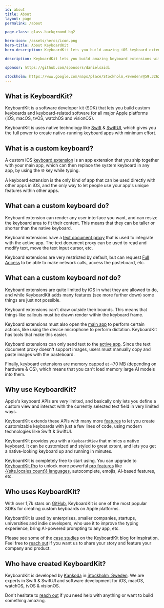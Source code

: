 ```yaml
---
id: about
title: About
layout: page
permalink: /about

page-class: glass-background bg2

hero-icon: /assets/heros/icon.png
hero-title: About KeyboardKit
hero-description: KeyboardKit lets you build amazing iOS keyboard extensions

description: KeyboardKit lets you build amazing keyboard extensions with Swift & SwiftUI

sponsor: https://github.com/sponsors/danielsaidi

stockholm: https://www.google.com/maps/place/Stockholm,+Sweden/@59.3262131,17.8172499,11z/data=!3m1!4b1!4m6!3m5!1s0x465f763119640bcb:0xa80d27d3679d7766!8m2!3d59.3293235!4d18.0685808!16zL20vMDZteHM
---
```



## What is KeyboardKit?

KeyboardKit is a software developer kit (SDK) that lets you build custom keyboards and keyboard-related software for all major Apple platforms (iOS, macOS, tvOS, watchOS and visionOS).

KeyboardKit is uses native technology like [Swift]({{site.urls.swift}}) & [SwiftUI]({{site.urls.swiftui}}), which gives you the full power to create native-running keyboard apps with minimum effort.


## What is a custom keyboard?

A custom iOS [keyboard extension](terminology) is an app extension that you ship together with your main app, which can then replace the system keyboard in any app, by using the 🌐 key while typing.

A keyboard extension is the only kind of app that can be used directly with other apps in iOS, and the only way to let people use your app's unique features within other apps.


## What can a custom keyboard do?

Keyboard extension can render any user interface you want, and can resize the keyboard area to fit their content. This means that they can be taller or shorter than the native keyboard.

Keyboard extensions have a [text document proxy](terminology) that is used to integrate with the active app. The text document proxy can be used to read and modify text, move the text input cursor, etc.

Keyboard extensions are very restricted by default, but can request [Full Access](terminology) to be able to make network calls, access the pasteboard, etc.


## What can a custom keyboard *not* do?

Keyboard extensions are quite limited by iOS in what they are allowed to do, and while KeyboardKit adds many features (see more further down) some things are just not possible.

Keyboard extensions can't draw outside their bounds. This means that things like callouts must be drawn render within the keyboard frame.

Keyboard extensions must also open the [main app](terminology) to perform certain actions, like using the device microphone to perform dictation. KeyboardKit has tools that make this easier.

Keyboard extensions can only send text to the [active app](terminology). Since the text document proxy doesn't support images, users must manually copy and paste images with the pasteboard.

Finally, keyboard extensions are [memory capped](terminology) at ~70 MB (depending on hardware & OS), which means that you can't load memory large AI models into them.


## Why use KeyboardKit?

Apple's keyboard APIs are *very* limited, and basically only lets you define a custom view and interact with the currently selected text field in very limited ways.

KeyboardKit extends these APIs with many more [features](/features) to let you create customizable keyboards with just a few lines of code, using modern technologies lilke Swift & SwiftUI.

KeyboardKit provides you with a `KeyboardView` that mimics a native keyboard. It can be customized and styled to great extent, and lets you get a native-looking keyboard up and running in minutes.

KeyboardKit is completely free to start using. You can upgrade to [KeyboardKit Pro](/pro) to unlock more powerful [pro features](/pro#features) like [{{site.locales.count}} languages](/locales), autocomplete, emojis, AI-based features, etc.


## Who uses KeyboardKit?

With over 1,7k stars on [GitHub]({{site.urls.github}}), KeyboardKit is one of the most popular SDKs for creating custom keyboards on Apple platforms.

KeyboardKit is used by enterprises, smaller companies, startups, universities and indie developers, who use it to improve the typing experience, bring AI-powered prompting to any app, etc.

Please see some of the [case studies](/case-studies) on the KeyboardKit blog for inspiration. Feel free to [reach out](mailto:{{site.email}}) if you want us to share your story and feature your company and product.


## Who have created KeyboardKit?

KeyboardKit is developed by [Kankoda](https://kankoda.com) in [Stockholm, Sweden]({{page.stockholm}}). We are experts in Swift & SwiftUI and software development for iOS, macOS, watchOS, tvOS & visionOS. 

Don't hesitate to [reach out](mailto:{{site.email}}) if you need help with anything or want to build something amazing.